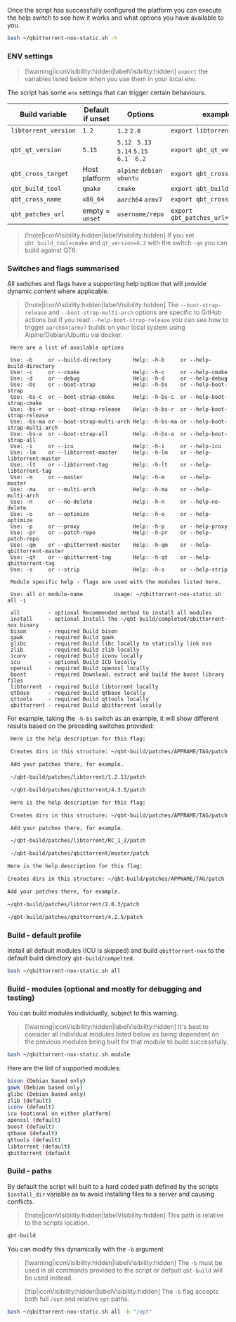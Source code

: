 Once the script has successfully configured the platform you can execute the help switch to see how it works and what options you have available to you.

```bash
bash ~/qbittorrent-nox-static.sh -h
```

### ENV settings

> [!warning|iconVisibility:hidden|labelVisibility:hidden] `export` the variables listed below when you use them in your local env.

The script has some `env` settings that can trigger certain behaviours.

| Build variable       | Default if unset | Options                                  | example usage                             |
| -------------------- | ---------------- | ---------------------------------------- | ----------------------------------------- |
| `libtorrent_version` | `1.2`            | `1.2` `2.0`                              | `export libtorrent_version=2.0`           |
| `qbt_qt_version`     | `5.15`           | `5.12 ` `5.13 ` `5.14` `5.15` `6.1``6.2` | `export qbt_qt_version=6.2`               |
| `qbt_cross_target`   | Host platform    | `alpine` `debian` `ubuntu`               | `export qbt_cross_target=alpine`          |
| `qbt_build_tool`     | `qmake`          | `cmake`                                  | `export qbt_build_tool=cmake`             |
| `qbt_cross_name`     | `x86_64`         | `aarch64`  `armv7`                       | `export qbt_cross_name=aarch64`           |
| `qbt_patches_url`    | empty = `unset`  | `username/repo`                          | `export qbt_patches_url=userdocs/patches` |

> [!note|iconVisibility:hidden|labelVisibility:hidden] If you set `qbt_build_tool=cmake` and `qt_version=6.2`  with the switch `-qm` you can build against QT6.

### Switches and flags summarised

All switches and flags have a supporting help option that will provide dynamic content where applicable.

>[!note|iconVisibility:hidden|labelVisibility:hidden] The `--boot-strap-release` and `--boot-strap-multi-arch` options are specific to GitHub actions but if you read `--help-boot-strap-release` you can see how to trigger `aarch64|armv7` builds on your local system using Alpine/Debian/Ubuntu via docker.

```none
 Here are a list of available options

 Use: -b     or --build-directory       Help: -h-b     or --help-build-directory
 Use: -c     or --cmake                 Help: -h-c     or --help-cmake
 Use: -d     or --debug                 Help: -h-d     or --help-debug
 Use: -bs    or --boot-strap            Help: -h-bs    or --help-boot-strap
 Use: -bs-c  or --boot-strap-cmake      Help: -h-bs-c  or --help-boot-strap-cmake
 Use: -bs-r  or --boot-strap-release    Help: -h-bs-r  or --help-boot-strap-release
 Use: -bs-ma or --boot-strap-multi-arch Help: -h-bs-ma or --help-boot-strap-multi-arch
 Use: -bs-a  or --boot-strap-all        Help: -h-bs-a  or --help-boot-strap-all
 Use: -i     or --icu                   Help: -h-i     or --help-icu
 Use: -lm    or --libtorrent-master     Help: -h-lm    or --help-libtorrent-master
 Use: -lt    or --libtorrent-tag        Help: -h-lt    or --help-libtorrent-tag
 Use: -m     or --master                Help: -h-m     or --help-master
 Use: -ma    or --multi-arch            Help: -h-ma    or --help-multi-arch
 Use: -n     or --no-delete             Help: -h-n     or --help-no-delete
 Use: -o     or --optimize              Help: -h-o     or --help-optimize
 Use: -p     or --proxy                 Help: -h-p     or --help-proxy
 Use: -pr    or --patch-repo            Help: -h-pr    or --help-patch-repo
 Use: -qm    or --qbittorrent-master    Help: -h-qm    or --help-qbittorrent-master
 Use: -qt    or --qbittorrent-tag       Help: -h-qt    or --help-qbittorrent-tag
 Use: -s     or --strip                 Help: -h-s     or --help-strip

 Module specific help - flags are used with the modules listed here.

 Use: all or module-name          Usage: ~/qbittorrent-nox-static.sh all -i

 all         - optional Recommended method to install all modules
 install     - optional Install the ~/qbt-build/completed/qbittorrent-nox binary
 bison       - required Build bison
 gawk        - required Build gawk
 glibc       - required Build libc locally to statically link nss
 zlib        - required Build zlib locally
 iconv       - required Build iconv locally
 icu         - optional Build ICU locally
 openssl     - required Build openssl locally
 boost       - required Download, extract and build the boost library files
 libtorrent  - required Build libtorrent locally
 qtbase      - required Build qtbase locally
 qttools     - required Build qttools locally
 qbittorrent - required Build qbittorrent locally
```

For example, taking the `-h-bs` switch as an example, it will show different results based on the preceding switches provided:

<!-- tabs:start -->

<!-- tab: -h-bs -->

```bash
 Here is the help description for this flag:

 Creates dirs in this structure: ~/qbt-build/patches/APPNAME/TAG/patch

 Add your patches there, for example.

 ~/qbt-build/patches/libtorrent/1.2.13/patch

 ~/qbt-build/patches/qbittorrent/4.3.5/patch
```

<!-- tab: -qm -lm -h-bs -->

```bash
 Here is the help description for this flag:

 Creates dirs in this structure: ~/qbt-build/patches/APPNAME/TAG/patch

 Add your patches there, for example.

 ~/qbt-build/patches/libtorrent/RC_1_2/patch

 ~/qbt-build/patches/qbittorrent/master/patch
```

 <!-- tab: -qt release-4.2.5 -lt v2.0.3 -h-bs -->

 ```bash
 Here is the help description for this flag:

 Creates dirs in this structure: ~/qbt-build/patches/APPNAME/TAG/patch

 Add your patches there, for example.

 ~/qbt-build/patches/libtorrent/2.0.3/patch

 ~/qbt-build/patches/qbittorrent/4.2.5/patch
 ```

<!-- tabs:end -->

### Build - default profile

Install all default modules (ICU is skipped) and build `qbittorrent-nox` to the default build directory `qbt-build/compelted`.

```bash
bash ~/qbittorrent-nox-static.sh all
```

### Build - modules (optional and mostly for debugging and testing)

You can build modules individually, subject to this warning.

> [!warning|iconVisibility:hidden|labelVisibility:hidden] It's best to consider all individual modules listed below as being dependent on the previous modules being built for that module to build successfully.

```bash
bash ~/qbittorrent-nox-static.sh module
```

Here are the list of supported modules:

```bash
bison (Debian based only)
gawk (Debian based only)
glibc (Debian based only)
zlib (default)
iconv (default)
icu (optional on either platform)
openssl (default)
boost (default)
qtbase (default)
qttools (default)
libtorrent (default)
qbittorrent (default
```

### Build - paths

By default the script will built to a hard coded path defined by the scripts `$install_dir` variable as to avoid installing files to a server and causing conflicts.

>[!note|iconVisibility:hidden|labelVisibility:hidden] This path is relative to the scripts location.

```bash
qbt-build
```

You can modify this dynamically with the `-b` argument

> [!warning|iconVisibility:hidden|labelVisibility:hidden] The `-b` must be used in all commands provided to the script or default `qbt-build` will be used instead.

> [!tip|iconVisibility:hidden|labelVisibility:hidden] The `-b` flag accepts both full `/opt` and relative `opt` paths.

```bash
bash ~/qbittorrent-nox-static.sh all -b "/opt"
```
